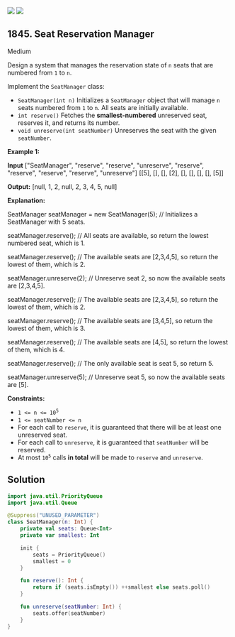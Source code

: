 [![](https://img.shields.io/github/stars/javadev/LeetCode-in-Kotlin?label=Stars&style=flat-square)](https://github.com/javadev/LeetCode-in-Kotlin)
[![](https://img.shields.io/github/forks/javadev/LeetCode-in-Kotlin?label=Fork%20me%20on%20GitHub%20&style=flat-square)](https://github.com/javadev/LeetCode-in-Kotlin/fork)

## 1845\. Seat Reservation Manager

Medium

Design a system that manages the reservation state of `n` seats that are numbered from `1` to `n`.

Implement the `SeatManager` class:

*   `SeatManager(int n)` Initializes a `SeatManager` object that will manage `n` seats numbered from `1` to `n`. All seats are initially available.
*   `int reserve()` Fetches the **smallest-numbered** unreserved seat, reserves it, and returns its number.
*   `void unreserve(int seatNumber)` Unreserves the seat with the given `seatNumber`.

**Example 1:**

**Input** ["SeatManager", "reserve", "reserve", "unreserve", "reserve", "reserve", "reserve", "reserve", "unreserve"] [[5], [], [], [2], [], [], [], [], [5]]

**Output:** [null, 1, 2, null, 2, 3, 4, 5, null]

**Explanation:** 

SeatManager seatManager = new SeatManager(5); // Initializes a SeatManager with 5 seats. 

seatManager.reserve(); // All seats are available, so return the lowest numbered seat, which is 1. 

seatManager.reserve(); // The available seats are [2,3,4,5], so return the lowest of them, which is 2. 

seatManager.unreserve(2); // Unreserve seat 2, so now the available seats are [2,3,4,5]. 

seatManager.reserve(); // The available seats are [2,3,4,5], so return the lowest of them, which is 2. 

seatManager.reserve(); // The available seats are [3,4,5], so return the lowest of them, which is 3. 

seatManager.reserve(); // The available seats are [4,5], so return the lowest of them, which is 4. 

seatManager.reserve(); // The only available seat is seat 5, so return 5. 

seatManager.unreserve(5); // Unreserve seat 5, so now the available seats are [5].

**Constraints:**

*   <code>1 <= n <= 10<sup>5</sup></code>
*   `1 <= seatNumber <= n`
*   For each call to `reserve`, it is guaranteed that there will be at least one unreserved seat.
*   For each call to `unreserve`, it is guaranteed that `seatNumber` will be reserved.
*   At most <code>10<sup>5</sup></code> calls **in total** will be made to `reserve` and `unreserve`.

## Solution

```kotlin
import java.util.PriorityQueue
import java.util.Queue

@Suppress("UNUSED_PARAMETER")
class SeatManager(n: Int) {
    private val seats: Queue<Int>
    private var smallest: Int

    init {
        seats = PriorityQueue()
        smallest = 0
    }

    fun reserve(): Int {
        return if (seats.isEmpty()) ++smallest else seats.poll()
    }

    fun unreserve(seatNumber: Int) {
        seats.offer(seatNumber)
    }
}
```